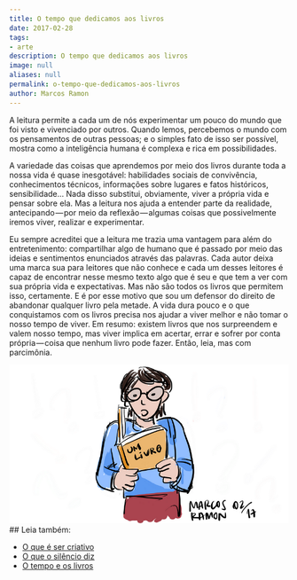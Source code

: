 ```yaml
---
title: O tempo que dedicamos aos livros
date: 2017-02-28
tags:
- arte
description: O tempo que dedicamos aos livros
image: null
aliases: null
permalink: o-tempo-que-dedicamos-aos-livros
author: Marcos Ramon
---
```

A leitura permite a cada um de nós experimentar um pouco do mundo que foi visto e vivenciado por outros. Quando lemos, percebemos o mundo com os pensamentos de outras pessoas; e o simples fato de isso ser possível, mostra como a inteligência humana é complexa e rica em possibilidades.

A variedade das coisas que aprendemos por meio dos livros durante toda a nossa vida é quase inesgotável: habilidades sociais de convivência, conhecimentos técnicos, informações sobre lugares e fatos históricos, sensibilidade... Nada disso substitui, obviamente, viver a própria vida e pensar sobre ela. Mas a leitura nos ajuda a entender parte da realidade, antecipando — por meio da reflexão — algumas coisas que possivelmente iremos viver, realizar e experimentar.

Eu sempre acreditei que a leitura me trazia uma vantagem para além do entretenimento: compartilhar algo de humano que é passado por meio das ideias e sentimentos enunciados através das palavras. Cada autor deixa uma marca sua para leitores que não conhece e cada um desses leitores é capaz de encontrar nesse mesmo texto algo que é seu e que tem a ver com sua própria vida e expectativas. Mas não são todos os livros que permitem isso, certamente. E é por esse motivo que sou um defensor do direito de abandonar qualquer livro pela metade. A vida dura pouco e o que conquistamos com os livros precisa nos ajudar a viver melhor e não tomar o nosso tempo de viver. Em resumo: existem livros que nos surpreendem e valem nosso tempo, mas viver implica em acertar, errar e sofrer por conta própria — coisa que nenhum livro pode fazer. Então, leia, mas com parcimônia.

<img src="/assets/img/o-tempo-que-dedicamos-aos livros-medium.png">


<div class="leia-tambem" markdown="1">
## Leia também:

- <a href="/o-que-e-ser-criativo">O que é ser criativo</a>
- <a href="/o-que-o-silencio-diz">O que o silêncio diz</a>
- <a href="/o-tempo-e-os-livros">O tempo e os livros</a>
</div>
